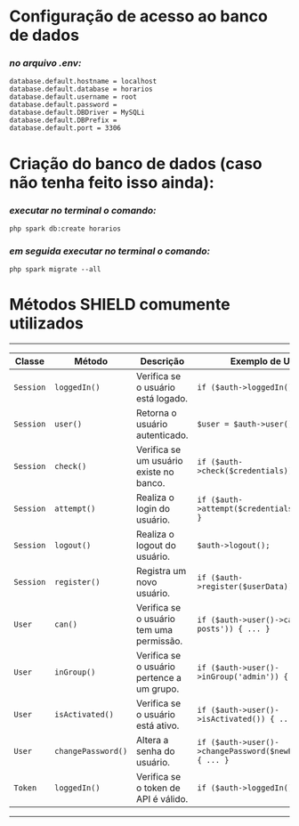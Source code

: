 # Configuração de acesso ao banco de dados

### _**no arquivo .env:**_

```
database.default.hostname = localhost
database.default.database = horarios
database.default.username = root
database.default.password =
database.default.DBDriver = MySQLi
database.default.DBPrefix =
database.default.port = 3306
```

# Criação do banco de dados (caso não tenha feito isso ainda):

### _**executar no terminal o comando:**_

```
php spark db:create horarios

```

### _**em seguida executar no terminal o comando:**_

```
php spark migrate --all
```

# Métodos SHIELD comumente utilizados

* * * * *

| **Classe** | **Método** | **Descrição** | **Exemplo de Uso** | **Caminho do Arquivo** |
| --- | --- | --- | --- | --- |
| `Session` | `loggedIn()` | Verifica se o usuário está logado. | `if ($auth->loggedIn()) { ... }` | `ThirdParty/Shield/Authentication/Authenticators/Session.php` |
| `Session` | `user()` | Retorna o usuário autenticado. | `$user = $auth->user();` | `ThirdParty/Shield/Authentication/Authenticators/Session.php` |
| `Session` | `check()` | Verifica se um usuário existe no banco. | `if ($auth->check($credentials)) { ... }` | `ThirdParty/Shield/Authentication/Authenticators/Session.php` |
| `Session` | `attempt()` | Realiza o login do usuário. | `if ($auth->attempt($credentials)) { ... }` | `ThirdParty/Shield/Authentication/Authenticators/Session.php` |
| `Session` | `logout()` | Realiza o logout do usuário. | `$auth->logout();` | `ThirdParty/Shield/Authentication/Authenticators/Session.php` |
| `Session` | `register()` | Registra um novo usuário. | `if ($auth->register($userData)) { ... }` | `ThirdParty/Shield/Authentication/Authenticators/Session.php` |
| `User` | `can()` | Verifica se o usuário tem uma permissão. | `if ($auth->user()->can('edit-posts')) { ... }` | `ThirdParty/Shield/Models/UserModel.php` |
| `User` | `inGroup()` | Verifica se o usuário pertence a um grupo. | `if ($auth->user()->inGroup('admin')) { ... }` | `ThirdParty/Shield/Models/UserModel.php` |
| `User` | `isActivated()` | Verifica se o usuário está ativo. | `if ($auth->user()->isActivated()) { ... }` | `ThirdParty/Shield/Models/UserModel.php` |
| `User` | `changePassword()` | Altera a senha do usuário. | `if ($auth->user()->changePassword($newPassword)) { ... }` | `ThirdParty/Shield/Models/UserModel.php` |
| `Token` | `loggedIn()` | Verifica se o token de API é válido. | `if ($auth->loggedIn()) { ... }` | `ThirdParty/Shield/Authentication/Authenticators/Token.php` |

* * * * *
